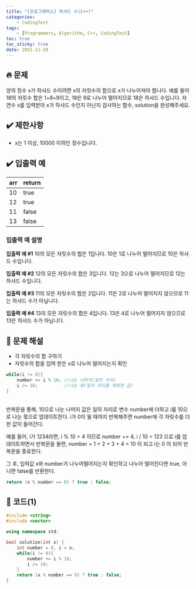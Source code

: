 ```yaml
---
title: "[프로그래머스] 하샤드 수(C++)"
categories: 
    - CodingTest
tags:
    - [Programmers, Algorithm, C++, CodingTest]
toc: true
toc_sticky: true
date: 2021-11-29
---
```

## 🔥 문제
양의 정수 x가 하샤드 수이려면 x의 자릿수의 합으로 x가 나누어져야 합니다. 예를 들어 18의 자릿수 합은 1+8=9이고, 18은 9로 나누어 떨어지므로 18은 하샤드 수입니다. 자연수 x를 입력받아 x가 하샤드 수인지 아닌지 검사하는 함수, solution을 완성해주세요.

## ✔️ 제한사항

- x는 1 이상, 10000 이하인 정수입니다.

## ✔️ 입출력 예

|arr|return|
|---|---|
|10|true|
|12|true|
|11|false|
|13|false|

### 입출력 예 설명

**입출력 예 #1** 10의 모든 자릿수의 합은 1입니다. 10은 1로 나누어 떨어지므로 10은 하샤드 수입니다.

**입출력 예 #2** 12의 모든 자릿수의 합은 3입니다. 12는 3으로 나누어 떨어지므로 12는 하샤드 수입니다.

**입출력 예 #3** 11의 모든 자릿수의 합은 2입니다. 11은 2로 나누어 떨어지지 않으므로 11는 하샤드 수가 아닙니다.

**입출력 예 #4** 13의 모든 자릿수의 합은 4입니다. 13은 4로 나누어 떨어지지 않으므로 13은 하샤드 수가 아닙니다.


## 🤔 문제 해설

- 각 자릿수의 합 구하기
- 자릿수의 합을 입력 받은 x로 나누어 떨어지는지 확인


```cpp
while(i != 0){
    number += i % 10; //나눈 나머지(일의 자리)
    i /= 10;          //나눈 몫(일의 자리를 제외한 값)
}
```
<br>
반복문을 통해, 10으로 나눈 나머지 값은 일의 자리로 변수 number에 더하고 i를 10으로 나눈 몫으로 업데이트한다. i가 0이 될 때까지 반복해주면 number에 각 자릿수를 더한 값이 들어간다. 

예를 들어, i가 1234라면, i % 10 = 4 이므로 number += 4, i / 10 = 123 으로 i를 업데이트하면서 반복문을 돌면, number = 1 + 2 + 3 + 4 = 10 이 되고 i는 0 이 되어 반복문을 종료한다.

그 후, 입력값 x와 number가 나누어떨어지는지 확인하고 나누어 떨어진다면 true, 아니면 false를 반환한다. 


```cpp
return (x % number == 0) ? true : false;
```

## 👻 코드(1)

```cpp
#include <string>
#include <vector>

using namespace std;

bool solution(int x) {
    int number = 0, i = x;
    while(i != 0){
        number += i % 10;
        i /= 10;
    }
    return (x % number == 0) ? true : false;
}
```
